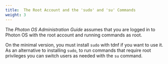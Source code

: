 ```yaml
---
title:  The Root Account and the 'sudo' and 'su' Commands
weight: 3
---
```


The *Photon OS Administration Guide* assumes that you are logged in to Photon OS with the root account and running commands as root. 

On the minimal version, you must install `sudo` with tdnf if you want to use it. As an alternative to installing `sudo`, to run commands that require root privileges you can switch users as needed with the `su` command.
